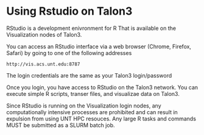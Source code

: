 # Using Rstudio on Talon3

RStudio is a development enivronment for R That is available on the Visualization nodes of Talon3. 

You can access an RStudio interface via a web browser (Chrome, Firefox, Safari) by going to one of the following addresses

```
http://vis.acs.unt.edu:8787
```

The login credentials are the same as your Talon3 login/password

Once you login, you have access to RStudio on the Talon3 network. You can execute simple R scripts, transer files, and visualizae data on Talon3.

Since RStudio is running on the Visualization login nodes, any computationally intensive processes are prohibited and can result in expulsion from using UNT HPC resouces. Any large R tasks and commands MUST be submitted as a SLURM batch job.


